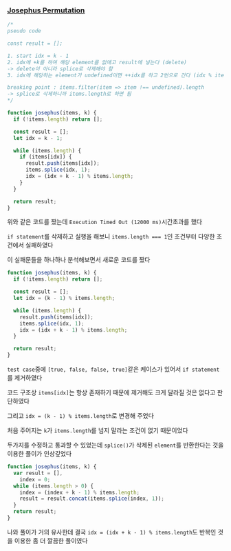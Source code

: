 ### [Josephus Permutation](https://www.codewars.com/kata/5550d638a99ddb113e0000a2/train/javascript)

```js
/*
pseudo code

const result = [];

1. start idx = k - 1
2. idx에 +k를 하여 해당 element를 없애고 result에 넣는다 (delete)
-> delete이 아니라 splice로 삭제해야 함
3. idx에 해당하는 element가 undefined이면 ++idx를 하고 2번으로 간다 (idx % items.length)

breaking point : items.filter(item => item !== undefined).length
-> splice로 삭제하니까 items.length로 하면 됨
*/
```

```js
function josephus(items, k) {
  if (!items.length) return [];

  const result = [];
  let idx = k - 1;

  while (items.length) {
    if (items[idx]) {
      result.push(items[idx]);
      items.splice(idx, 1);
      idx = (idx + k - 1) % items.length;
    }
  }

  return result;
}
```

위와 같은 코드를 짰는데 `Execution Timed Out (12000 ms)`시간초과를 했다

`if statement`를 삭제하고 실행을 해보니 `items.length === 1`인 조건부터 다양한 조건에서 실패하였다

이 실패문들을 하나하나 분석해보면서 새로운 코드를 짰다

```js
function josephus(items, k) {
  if (!items.length) return [];

  const result = [];
  let idx = (k - 1) % items.length;

  while (items.length) {
    result.push(items[idx]);
    items.splice(idx, 1);
    idx = (idx + k - 1) % items.length;
  }

  return result;
}
```

`test case`중에 `[true, false, false, true]`같은 케이스가 있어서 `if statement`를 제거하였다

코드 구조상 `items[idx]`는 항상 존재하기 때문에 제거해도 크게 달라질 것은 없다고 판단하였다

그리고 `idx = (k - 1) % items.length`로 변경해 주었다

처음 주어지는 `k`가 `items.length`를 넘지 말라는 조건이 없기 때문이었다

두가지를 수정하고 통과할 수 있었는데 `splice()`가 삭제된 `element`를 반환한다는 것을 이용한 풀이가 인상깊었다

```js
function josephus(items, k) {
  var result = [],
    index = 0;
  while (items.length > 0) {
    index = (index + k - 1) % items.length;
    result = result.concat(items.splice(index, 1));
  }
  return result;
}
```

나와 풀이가 거의 유사한데 결국 `idx = (idx + k - 1) % items.length`도 반복인 것을 이용한 좀 더 깔끔한 풀이였다
